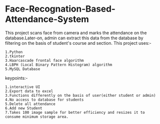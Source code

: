 # Face-Recognation-Based-Attendance-System
This project scans face from camera and marks the attendance on the database.Later-on, admin can extract this data from the database by filtering on the basis of student's course and section. This project uses:-

    1.Python
    2.tkinter
    3.Haarcascade frontal face algorithm
    4.LBPH (Local Binary Pattern Histogram) algorithm
    5.MySQL Database

keypoints:-

    1.interactive UI
    2.Export data to excel
    3.Functions differently on the basis of user(either student or admin)
    4.No access to database for students
    5.Delete all attendance
    6.Add new Student
    7.Takes 100 image sample for better efficiency and resizes it to consume minimum storage area.
